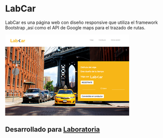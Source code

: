 # LabCar
LabCar es una página web con diseño responsive que utiliza el framework Bootstrap ,así como el API de Google maps para el trazado de rutas.    



![IMAGEN-1](assets/images/labcar_opt.png)
## Desarrollado para [Laboratoria](http://www.laboratoria.la/)

